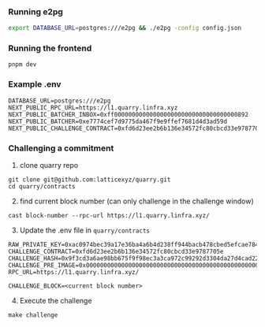 ### Running e2pg

```bash
export DATABASE_URL=postgres:///e2pg && ./e2pg -config config.json
```

### Running the frontend

```
pnpm dev
```

### Example .env

```
DATABASE_URL=postgres:///e2pg
NEXT_PUBLIC_RPC_URL=https://l1.quarry.linfra.xyz
NEXT_PUBLIC_BATCHER_INBOX=0xff00000000000000000000000000000000000892
NEXT_PUBLIC_BATCHER=0xe7774cef7d9775da467f9e9ffef7681d4d3ad59d
NEXT_PUBLIC_CHALLENGE_CONTRACT=0xfd6d23ee2b6b136e34572fc80cbcd33e9787705e
```

### Challenging a commitment

1. clone quarry repo

```
git clone git@github.com:latticexyz/quarry.git
cd quarry/contracts
```

2. find current block number (can only challenge in the challenge window)

```
cast block-number --rpc-url https://l1.quarry.linfra.xyz/
```

3. Update the .env file in `quarry/contracts`

```
RAW_PRIVATE_KEY=0xac0974bec39a17e36ba4a6b4d238ff944bacb478cbed5efcae784d7bf4f2ff80
CHALLENGE_CONTRACT=0xfd6d23ee2b6b136e34572fc80cbcd33e9787705e
CHALLENGE_HASH=0x9f3cd3a6ae98bb675f9f98ec3a3ca972c99292d3304da27d4cad2279fe29f224
CHALLENGE_PRE_IMAGE=0x00000000000000000000000000000000000000000000000000000000000000067175617272790000000000000000000000000000000000000000000000000000
RPC_URL=https://l1.quarry.linfra.xyz/

CHALLENGE_BLOCK=<current block number>
```

4. Execute the challenge

```
make challenge
```
